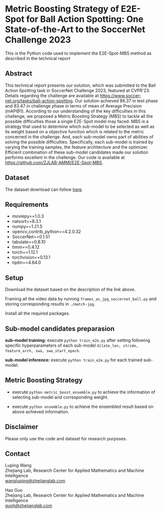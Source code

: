 # Metric Boosting Strategy of E2E-Spot for Ball Action Spotting: One State-of-the-Art to the SoccerNet Challenge 2023
This is the Python code used to implement the E2E-Spot-MBS method as described in the technical report

[//]: # ([**Metric Boosting Strategy of E2E-Spot for Ball Action Spotting: One State-of-the-Art to the SoccerNet Challenge 2023**  )

[//]: # (Luping Wang, Hao Guo, Bin Liu]&#40;https:xx&#41;)

## Abstract
This technical report presents our solution, which was submitted to the Ball Action Spotting task in SoccerNet Challenge 2023, featured at CVPR'23. Details regarding the challenge are available at https://www.soccer-net.org/tasks/ball-action-spotting. Our solution achieved 86.37 in test phase and 83.47 in challenge phase in terms of mean of Average Precision (mAP@1). According to our understanding of the key difficulties in this challenge, we proposed a Metric Boosting Strategy (MBS) to tackle all the possible difficulties those a single E2E-Spot model may faced. MBS is a strategy that used to determine which sub-model to be selected as well as its weight based on a objective function which is related to the metric concerned in the challenge. And, each sub-model owns part of abilities of solving the possible difficulties. Specifically, each sub-model is trained by varying the training samples, the feature architecture and the optimizer. Efficient combination of these sub-model candidates made our solution performs excellent in the challenge. Our code is available at https://github.com/ZJLAB-AMMI/E2E-Spot-MBS.
## Dataset
The dataset download can follow [here](https://www.soccer-net.org/data).

## Requirements

- moviepy==1.0.3
- natsort==8.3.1
- numpy==1.21.5
- opencv_contrib_python==4.2.0.32
- SoccerNet==0.1.51
- tabulate==0.8.10
- timm==0.4.12
- torch==1.12.1
- torchvision==0.13.1
- tqdm==4.64.0

## Setup
Download the dataset based on the description of the link above.

Framing all the video data by running ```frames_as_jpg_soccernet_ball.py``` and storing corresponding results in ```./match-jpg```.

Install all the required packages.

## Sub-model candidates preparasion
**sub-model training:**
execute ```python train_e2e.py``` after setting following specific hyperparameters of each sub-model ```dilate_len, stride, feature_arch, swa, swa_start_epoch```.

**sub-model inference:**
execute ```python train_e2e.py``` for each trained sub-model.

## Metric Boosting Strategy
- execute ```python metric_boost_ensemble.py``` to achieve the information of selecting sub-model and corresponding weight.

- execute ```python ensemble.py``` to achieve the ensembled result based on above achieved information.

## Disclaimer
Please only use the code and dataset for research purposes.

## Contact
Luping Wang</br>
Zhejiang Lab, Research Center for Applied Mathematics and Machine Intelligence</br>
wangluping@zhejianglab.com

Hao Guo</br>
Zhejiang Lab, Research Center for Applied Mathematics and Machine Intelligence</br>
guoh@zhejianglab.com